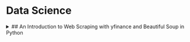 # Data Science 

<details>
<summary>## An Introduction to Web Scraping with yfinance and Beautiful Soup in Python</summary>
<br>
        
### Introduction:
Web scraping is a powerful technique that allows us to extract data from websites. In Python, two popular libraries, yfinance and Beautiful Soup, provide an efficient and straightforward way to perform web scraping and extract financial data. This article serves as an introduction to using yfinance and Beautiful Soup for web scraping in Python, enabling you to harness the power of these libraries to gather valuable financial information.

### What is yfinance?
yfinance is a Python library that provides a simple and convenient interface for downloading historical stock data from Yahoo Finance. With yfinance, you can access a wide range of financial data, including historical stock prices, dividend information, and much more. It allows you to specify the ticker symbol of the stock and the desired date range to retrieve the data. This library simplifies the process of accessing financial data, making it an essential tool for data analysis and research in the finance domain.

### What is Beautiful Soup?
Beautiful Soup is a Python library used for web scraping and parsing HTML and XML documents. It provides an elegant and intuitive way to navigate and extract specific data from web pages. With Beautiful Soup, you can parse the structure of HTML documents, search for specific tags or attributes, and extract the desired data effortlessly. This library makes it easy to scrape websites and extract relevant information for further analysis.

### Installing yfinance and Beautiful Soup:
Before getting started, ensure that you have Python installed on your system. To install yfinance and Beautiful Soup, open a terminal or command prompt and execute the following commands:

        pip install yfinance
        pip install beautifulsoup4

### Using yfinance to Download Financial Data:
To begin using yfinance, import the library into your Python script:

        import yfinance as yf

Now, you can specify the ticker symbol and date range to download the historical stock data. Here's an example:

        # Define the ticker symbol and date range
        symbol = "AAPL"
        start_date = "2023-01-01"
        end_date = "2023-06-01"

        # Download the historical stock data
        data = yf.download(symbol, start=start_date, end=end_date)

        # Print the retrieved data
        print(data)

By running this code, you can retrieve the historical stock data for the specified ticker symbol and date range.

### Introduction to Beautiful Soup for Web Scraping:
To utilize Beautiful Soup for web scraping, import the library into your Python script:

        from bs4 import BeautifulSoup
        import requests


With Beautiful Soup, you can send an HTTP request to a web page, parse the HTML content, and extract the desired data. Here's an example that extracts the title of a web page:


        # Send an HTTP request to the web page
        url = "https://www.example.com"
        response = requests.get(url)

        # Parse the HTML using Beautiful Soup
        soup = BeautifulSoup(response.text, "html.parser")

        # Extract the title of the web page
        title = soup.title.string

        # Print the extracted title
        print(title)


In this example, Beautiful Soup parses the HTML content of the web page and extracts the title tag's contents.
</details>

